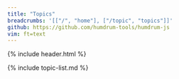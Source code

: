 ```yaml
---
title: "Topics"
breadcrumbs: '[["/", "home"], ["/topic", "topics"]]'
github: https://github.com/humdrum-tools/humdrum-js
vim: ft=text
---
```


{% include header.html %}


{% include topic-list.md %}



